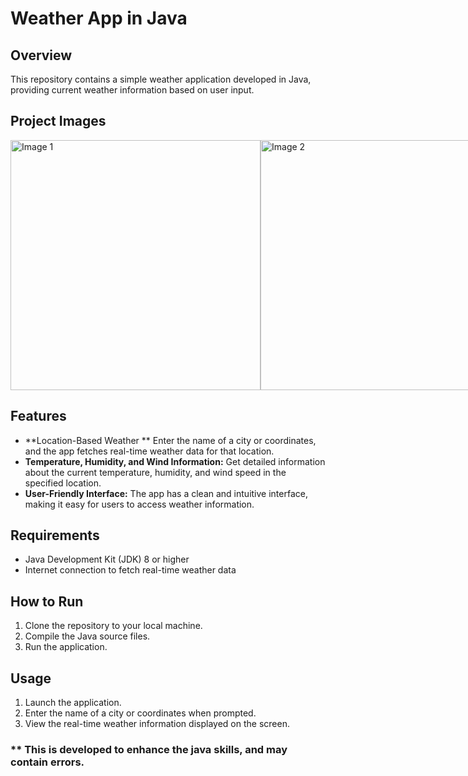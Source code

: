 # Weather App in Java

## Overview
This repository contains a simple weather application developed in Java, providing current weather information based on user input.

## Project Images

<div style="display: flex; justify-content: space-between;">
  <img src="https://github.com/sinethjanidu2003/Weather-App-Java/assets/63631182/417a15ce-fc5b-418b-8be1-0359311ebf68" alt="Image 1" width="400"/>
  <img src="https://github.com/sinethjanidu2003/Weather-App-Java/assets/63631182/78bd34c7-b9ef-4692-af36-092367966674" alt="Image 2" width="400"/>
</div>

## Features
- **Location-Based Weather
** Enter the name of a city or coordinates, and the app fetches real-time weather data for that location.
- **Temperature, Humidity, and Wind Information:** Get detailed information about the current temperature, humidity, and wind speed in the specified location.
- **User-Friendly Interface:** The app has a clean and intuitive interface, making it easy for users to access weather information.

## Requirements
- Java Development Kit (JDK) 8 or higher
- Internet connection to fetch real-time weather data

## How to Run
1. Clone the repository to your local machine.
2. Compile the Java source files.
3. Run the application.

## Usage
1. Launch the application.
2. Enter the name of a city or coordinates when prompted.
3. View the real-time weather information displayed on the screen.

### ** This is developed to enhance the java skills, and may contain errors.
